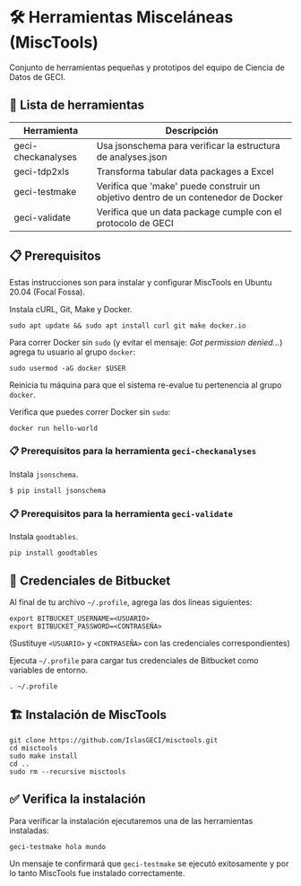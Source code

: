 # 🛠️ Herramientas Misceláneas (MiscTools)

Conjunto de herramientas pequeñas y prototipos del equipo de Ciencia de Datos de GECI.

## 🧰 Lista de herramientas


| Herramienta         | Descripción  |
| ------------------- | ------------ |
| geci-checkanalyses  | Usa jsonschema para verificar la estructura de analyses.json  |
| geci-tdp2xls        | Transforma tabular data packages a Excel  |
| geci-testmake       | Verifica que 'make' puede construir un objetivo dentro de un contenedor de Docker  |
| geci-validate       | Verifica que un data package cumple con el protocolo de GECI  |


## 📋 Prerequisitos

Estas instrucciones son para instalar y configurar MiscTools en Ubuntu 20.04 (Focal Fossa).

Instala cURL, Git, Make y Docker.

```shell
sudo apt update && sudo apt install curl git make docker.io
```

Para correr Docker sin `sudo` (y evitar el mensaje: _Got permission denied..._) agrega tu usuario al
grupo `docker`:

```shell
sudo usermod -aG docker $USER
```

Reinicia tu máquina para que el sistema re-evalue tu pertenencia al grupo `docker`.

Verifica que puedes correr Docker sin `sudo`:

```shell
docker run hello-world
```
### 📋 Prerequisitos para la herramienta `geci-checkanalyses`

Instala `jsonschema`.
```
$ pip install jsonschema
```

### 📋 Prerequisitos para la herramienta `geci-validate`
Instala `goodtables`.
```shell
pip install goodtables
```

## 🛂 Credenciales de Bitbucket

Al final de tu archivo `~/.profile`, agrega las dos líneas siguientes:

```shell
export BITBUCKET_USERNAME=<USUARIO>
export BITBUCKET_PASSWORD=<CONTRASEÑA>
```

(Sustituye `<USUARIO>` y `<CONTRASEÑA>` con las credenciales correspondientes)

Ejecuta `~/.profile` para cargar tus credenciales de Bitbucket como variables de entorno.

```shell
. ~/.profile
```

## 🏗️ Instalación de MiscTools

```shell
git clone https://github.com/IslasGECI/misctools.git
cd misctools
sudo make install
cd ..
sudo rm --recursive misctools
```

## ✅ Verifica la instalación

Para verificar la instalación ejecutaremos una de las herramientas instaladas:

```shell
geci-testmake hola mundo
```

Un mensaje te confirmará que `geci-testmake` se ejecutó exitosamente y por lo tanto MiscTools fue
instalado correctamente.
